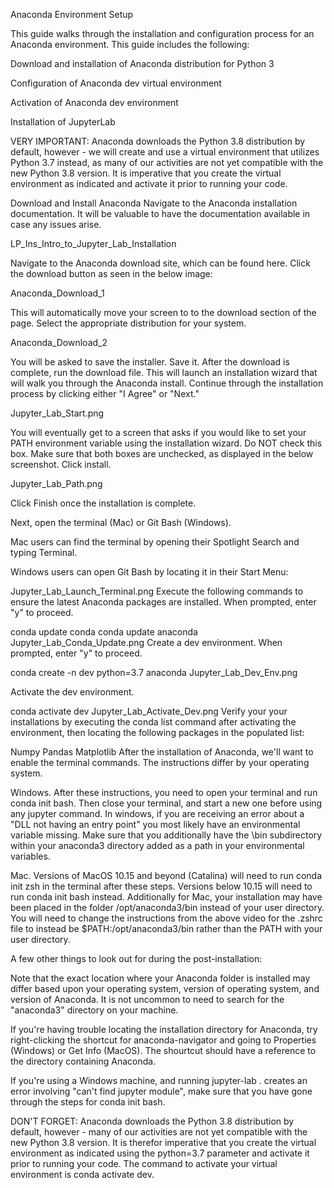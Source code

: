 Anaconda Environment Setup

This guide walks through the installation and configuration process for an Anaconda environment. This guide includes the following:

Download and installation of Anaconda distribution for Python 3

Configuration of Anaconda dev virtual environment

Activation of Anaconda dev environment

Installation of JupyterLab

VERY IMPORTANT: Anaconda downloads the Python 3.8 distribution by default, however - we will create and use a virtual environment that utilizes Python 3.7 instead, as many of our activities are not yet compatible with the new Python 3.8 version. It is imperative that you create the virtual environment as indicated and activate it prior to running your code.

Download and Install Anaconda
Navigate to the Anaconda installation documentation. It will be valuable to have the documentation available in case any issues arise.

LP_Ins_Intro_to_Jupyter_Lab_Installation

Navigate to the Anaconda download site, which can be found here. Click the download button as seen in the below image:

Anaconda_Download_1

This will automatically move your screen to to the download section of the page. Select the appropriate distribution for your system.

Anaconda_Download_2

You will be asked to save the installer. Save it. After the download is complete, run the download file. This will launch an installation wizard that will walk you through the Anaconda install. Continue through the installation process by clicking either "I Agree" or "Next."

Jupyter_Lab_Start.png

You will eventually get to a screen that asks if you would like to set your PATH environment variable using the installation wizard. Do NOT check this box. Make sure that both boxes are unchecked, as displayed in the below screenshot. Click install.

Jupyter_Lab_Path.png

Click Finish once the installation is complete.

Next, open the terminal (Mac) or Git Bash (Windows).

Mac users can find the terminal by opening their Spotlight Search and typing Terminal.

Windows users can open Git Bash by locating it in their Start Menu:

Jupyter_Lab_Launch_Terminal.png
Execute the following commands to ensure the latest Anaconda packages are installed. When prompted, enter "y" to proceed.

conda update conda
conda update anaconda
Jupyter_Lab_Conda_Update.png
Create a dev environment. When prompted, enter "y" to proceed.

conda create -n dev python=3.7 anaconda
Jupyter_Lab_Dev_Env.png

Activate the dev environment.

conda activate dev
Jupyter_Lab_Activate_Dev.png
Verify your your installations by executing the conda list command after activating the environment, then locating the following packages in the populated list:

Numpy
Pandas
Matplotlib
After the installation of Anaconda, we'll want to enable the terminal commands. The instructions differ by your operating system.

Windows. After these instructions, you need to open your terminal and run conda init bash. Then close your terminal, and start a new one before using any jupyter command.
In windows, if you are receiving an error about a "DLL not having an entry point" you most likely have an environmental variable missing. Make sure that you additionally have the \bin subdirectory within your anaconda3 directory added as a path in your environmental variables.

Mac. Versions of MacOS 10.15 and beyond (Catalina) will need to run conda init zsh in the terminal after these steps. Versions below 10.15 will need to run conda init bash instead.
Additionally for Mac, your installation may have been placed in the folder /opt/anaconda3/bin instead of your user directory. You will need to change the instructions from the above video for the .zshrc file to instead be $PATH:/opt/anaconda3/bin rather than the PATH with your user directory.

A few other things to look out for during the post-installation:

Note that the exact location where your Anaconda folder is installed may differ based upon your operating system, version of operating system, and version of Anaconda. It is not uncommon to need to search for the "anaconda3" directory on your machine.

If you're having trouble locating the installation directory for Anaconda, try right-clicking the shortcut for anaconda-navigator and going to Properties (Windows) or Get Info (MacOS). The shourtcut should have a reference to the directory containing Anaconda.

If you're using a Windows machine, and running jupyter-lab . creates an error involving "can't find jupyter module", make sure that you have gone through the steps for conda init bash.

DON'T FORGET: Anaconda downloads the Python 3.8 distribution by default, however - many of our activities are not yet compatible with the new Python 3.8 version. It is therefor imperative that you create the virtual environment as indicated using the python=3.7 parameter and activate it prior to running your code. The command to activate your virtual environment is conda activate dev.
